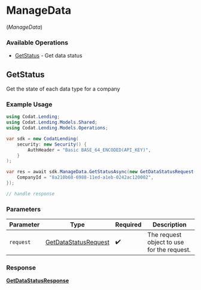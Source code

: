 # ManageData
(*ManageData*)

### Available Operations

* [GetStatus](#getstatus) - Get data status

## GetStatus

Get the state of each data type for a company

### Example Usage

```csharp
using Codat.Lending;
using Codat.Lending.Models.Shared;
using Codat.Lending.Models.Operations;

var sdk = new CodatLending(
    security: new Security() {
        AuthHeader = "Basic BASE_64_ENCODED(API_KEY)",
    }
);

var res = await sdk.ManageData.GetStatusAsync(new GetDataStatusRequest() {
    CompanyId = "8a210b68-6988-11ed-a1eb-0242ac120002",
});

// handle response
```

### Parameters

| Parameter                                                               | Type                                                                    | Required                                                                | Description                                                             |
| ----------------------------------------------------------------------- | ----------------------------------------------------------------------- | ----------------------------------------------------------------------- | ----------------------------------------------------------------------- |
| `request`                                                               | [GetDataStatusRequest](../../Models/Operations/GetDataStatusRequest.md) | :heavy_check_mark:                                                      | The request object to use for the request.                              |


### Response

**[GetDataStatusResponse](../../Models/Operations/GetDataStatusResponse.md)**

